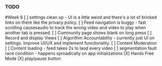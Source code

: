 ### TODO

#Week 6
[ ] settings clean up - UI is a little weird and there's a lot of bricked links on there like the privacy policy.
[ ] Feed navigation is buggy - fast scrolling causesaudio to track the wrong video and video to play when another tab is pressed.
[ ] Community page shows blank on long press
[ ] Record and display Views
[ ] Algorithm Accountability - currently just UI on settings. Improve UI/UX and implement funcitonality.
[ ] Content Moderation
[ ] Content loading - feed takes 2s to laod every video
[ ] segmentation fault race condition - happens sproadically on app initializations
[X] Hands Free Mode
[X] play/pause button
